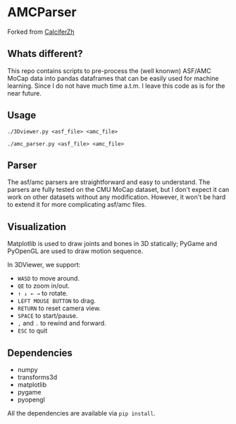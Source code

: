 # AMCParser

Forked from [CalciferZh](https://github.com/CalciferZh/AMCParser)

## Whats different?

This repo contains scripts to pre-process the (well knonwn) ASF/AMC MoCap data into pandas dataframes that can be easily used for machine learning. Since I do not have much time a.t.m. I leave this code as is for the near future.

## Usage

`./3Dviewer.py <asf_file> <amc_file>`

`./amc_parser.py <asf_file> <amc_file>`

## Parser

The asf/amc parsers are straightforward and easy to understand. The parsers are fully tested on the CMU MoCap dataset, but I don't expect it can work on other datasets without any modification. However, it won't be hard to extend it for more complicating asf/amc files.

## Visualization

Matplotlib is used to draw joints and bones in 3D statically; PyGame and PyOpenGL are used to draw motion sequence.

In 3DViewer, we support:

* `WASD` to move around.
* `QE` to zoom in/out.
* `↑ ↓ ← →` to rotate.
* `LEFT MOUSE BUTTON` to drag.
* `RETURN` to reset camera view.
* `SPACE` to start/pause.
* `,` and `.` to rewind and forward.
* `ESC` to quit

## Dependencies

* numpy
* transforms3d
* matplotlib
* pygame
* pyopengl

All the dependencies are available via `pip install`.
